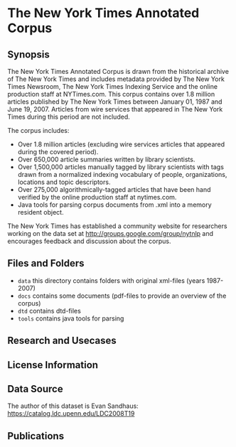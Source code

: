 # The New York Times Annotated Corpus 

## Synopsis

The New York Times Annotated Corpus is drawn from the historical archive of The New York Times and includes metadata provided by The New York Times Newsroom, The New York Times Indexing Service and the online production staff at NYTimes.com. This corpus contains over 1.8 million articles published by The New York Times between January 01, 1987 and June 19, 2007. Articles from wire services that appeared in The New York Times during this period are not included.

The corpus includes:

- Over 1.8 million articles (excluding wire services articles that appeared during the covered period).
- Over 650,000 article summaries written by library scientists.
- Over 1,500,000 articles manually tagged by library scientists with tags drawn from a normalized indexing vocabulary of people, organizations, locations and topic descriptors.
- Over 275,000 algorithmically-tagged articles that have been hand verified by the online production staff at nytimes.com.
- Java tools for parsing corpus documents from .xml into a memory resident object.

The New York Times has established a community website for researchers working on the data set at http://groups.google.com/group/nytnlp and encourages feedback and discussion about the corpus.

## Files and Folders

- `data` this directory contains folders with original xml-files (years 1987-2007)
- `docs` contains some documents (pdf-files to provide an overview of the corpus)
- `dtd` contains dtd-files
- `tools` contains java tools for parsing

## Research and Usecases

## License Information

## Data Source

The author of this dataset is Evan Sandhaus:
https://catalog.ldc.upenn.edu/LDC2008T19

## Publications
